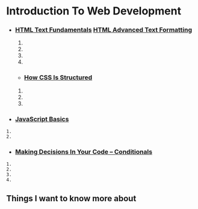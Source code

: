 # Introduction To Web Development
  - ### [HTML Text Fundamentals](https://developer.mozilla.org/en-US/docs/Learn/HTML/Introduction_to_HTML/HTML_text_fundamentals) [HTML Advanced Text Formatting](https://developer.mozilla.org/en-US/docs/Learn/HTML/Introduction_to_HTML/Advanced_text_formatting)
   
    1.  
    2. 
    3. 
    4. 


    - ### [How CSS Is Structured](https://developer.mozilla.org/en-US/docs/Learn/Getting_started_with_the_web/JavaScript_basics)

    1. 
    2. 
    3. 


   - ### [JavaScript Basics](https://developer.mozilla.org/en-US/docs/Learn/JavaScript/Building_blocks/conditionals)

    1. 
    2. 


   - ### [Making Decisions In Your Code – Conditionals](https://developer.mozilla.org/en-US/docs/Learn/JavaScript/Building_blocks/conditionals)
   
    1. 
    2. 
    3. 
    4. 


## Things I want to know more about
